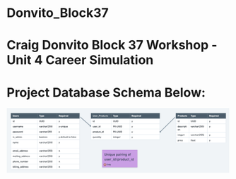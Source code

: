 # Donvito_Block37

# Craig Donvito Block 37 Workshop - Unit 4 Career Simulation

# Project Database Schema Below:

![Project Screenshot](./Schema/block37_workshop_Schema.png "Project DB Schema")